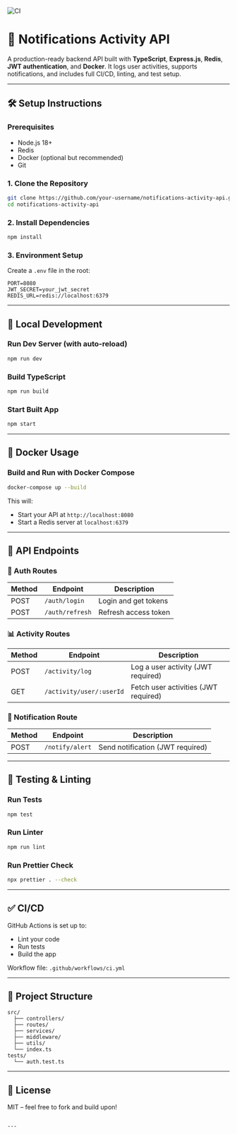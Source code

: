 ![CI](https://github.com/<your-username>/<repo-name>/actions/workflows/ci.yml/badge.svg)


# 📣 Notifications Activity API

A production-ready backend API built with **TypeScript**, **Express.js**, **Redis**, **JWT authentication**, and **Docker**. It logs user activities, supports notifications, and includes full CI/CD, linting, and test setup.

---

## 🛠️ Setup Instructions

### Prerequisites
- Node.js 18+
- Redis
- Docker (optional but recommended)
- Git

### 1. Clone the Repository

```bash
git clone https://github.com/your-username/notifications-activity-api.git
cd notifications-activity-api
```

### 2. Install Dependencies

```bash
npm install
```

### 3. Environment Setup

Create a `.env` file in the root:

```env
PORT=8080
JWT_SECRET=your_jwt_secret
REDIS_URL=redis://localhost:6379
```

---

## 🚀 Local Development

### Run Dev Server (with auto-reload)

```bash
npm run dev
```

### Build TypeScript

```bash
npm run build
```

### Start Built App

```bash
npm start
```

---

## 🐳 Docker Usage

### Build and Run with Docker Compose

```bash
docker-compose up --build
```

This will:
- Start your API at `http://localhost:8080`
- Start a Redis server at `localhost:6379`

---

## 📡 API Endpoints

### 🔐 Auth Routes

| Method | Endpoint              | Description            |
|--------|-----------------------|------------------------|
| POST   | `/auth/login`         | Login and get tokens   |
| POST   | `/auth/refresh`       | Refresh access token   |

### 📊 Activity Routes

| Method | Endpoint                      | Description              |
|--------|-------------------------------|--------------------------|
| POST   | `/activity/log`              | Log a user activity (JWT required) |
| GET    | `/activity/user/:userId`     | Fetch user activities (JWT required) |

### 🔔 Notification Route

| Method | Endpoint        | Description                   |
|--------|------------------|-------------------------------|
| POST   | `/notify/alert`  | Send notification (JWT required) |

---

## 🧪 Testing & Linting

### Run Tests

```bash
npm test
```

### Run Linter

```bash
npm run lint
```

### Run Prettier Check

```bash
npx prettier . --check
```

---

## ✅ CI/CD

GitHub Actions is set up to:
- Lint your code
- Run tests
- Build the app

Workflow file: `.github/workflows/ci.yml`

---

## 📂 Project Structure

```
src/
  ├── controllers/
  ├── routes/
  ├── services/
  ├── middleware/
  ├── utils/
  └── index.ts
tests/
  └── auth.test.ts
```

---

## 📜 License

MIT – feel free to fork and build upon!
```

---

